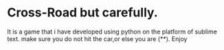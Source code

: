 # Cross-Road but carefully.
It is a game that i have developed using python on the platform of sublime text.
make sure you do not hit the car,or else you are (**).
Enjoy
